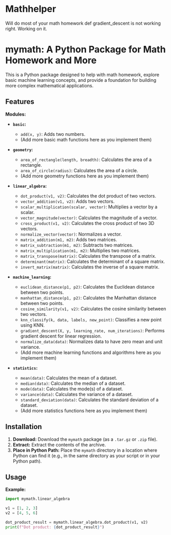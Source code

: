 # Mathhelper
Will do most of your math homework
def gradient_descent is not working right. Working on it.
# mymath: A Python Package for Math Homework and More

This is a Python package designed to help with math homework, explore basic machine learning concepts, and provide a foundation for building more complex mathematical applications.

## Features

**Modules:**

* **`basic`:**
    * `add(x, y)`: Adds two numbers.
    *  (Add more basic math functions here as you implement them)

* **`geometry`:**
    * `area_of_rectangle(length, breadth)`: Calculates the area of a rectangle.
    * `area_of_circle(radius)`: Calculates the area of a circle.
    * (Add more geometry functions here as you implement them)

* **`linear_algebra`:**
    * `dot_product(v1, v2)`: Calculates the dot product of two vectors.
    * `vector_addition(v1, v2)`: Adds two vectors.
    * `scalar_multiplication(scalar, vector)`: Multiplies a vector by a scalar.
    * `vector_magnitude(vector)`: Calculates the magnitude of a vector.
    * `cross_product(v1, v2)`: Calculates the cross product of two 3D vectors.
    * `normalize_vector(vector)`: Normalizes a vector.
    * `matrix_addition(m1, m2)`: Adds two matrices.
    * `matrix_subtraction(m1, m2)`: Subtracts two matrices.
    * `matrix_multiplication(m1, m2)`: Multiplies two matrices.
    * `matrix_transpose(matrix)`: Calculates the transpose of a matrix.
    * `determinant(matrix)`: Calculates the determinant of a square matrix.
    * `invert_matrix(matrix)`: Calculates the inverse of a square matrix. 

* **`machine_learning`:**
    * `euclidean_distance(p1, p2)`: Calculates the Euclidean distance between two points.
    * `manhattan_distance(p1, p2)`: Calculates the Manhattan distance between two points.
    * `cosine_similarity(v1, v2)`: Calculates the cosine similarity between two vectors.
    * `knn_classify(k, data, labels, new_point)`: Classifies a new point using KNN.
    * `gradient_descent(X, y, learning_rate, num_iterations)`: Performs gradient descent for linear regression.
    * `normalize_data(data)`: Normalizes data to have zero mean and unit variance.
    * (Add more machine learning functions and algorithms here as you implement them)

* **`statistics`:**
    * `mean(data)`: Calculates the mean of a dataset.
    * `median(data)`: Calculates the median of a dataset.
    * `mode(data)`: Calculates the mode(s) of a dataset.
    * `variance(data)`: Calculates the variance of a dataset.
    * `standard_deviation(data)`: Calculates the standard deviation of a dataset.
    * (Add more statistics functions here as you implement them)


## Installation

1.  **Download:** Download the `mymath` package (as a `.tar.gz` or `.zip` file).
2.  **Extract:** Extract the contents of the archive.
3.  **Place in Python Path:** Place the `mymath` directory in a location where Python can find it (e.g., in the same directory as your script or in your Python path).

## Usage

**Example:**

```python
import mymath.linear_algebra

v1 = [1, 2, 3]
v2 = [4, 5, 6]

dot_product_result = mymath.linear_algebra.dot_product(v1, v2)
print(f"Dot product: {dot_product_result}")
